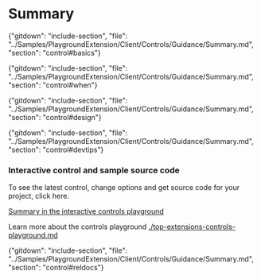 ﻿# Summary

{"gitdown": "include-section", "file": "../Samples/PlaygroundExtension/Client/Controls/Guidance/Summary.md", "section": "control#basics"}

<!-- TODO get an IMAGE to embed here -->

<!-- TODO get an SAMPLE CODE to embed here -->

{"gitdown": "include-section", "file": "../Samples/PlaygroundExtension/Client/Controls/Guidance/Summary.md", "section": "control#when"}

{"gitdown": "include-section", "file": "../Samples/PlaygroundExtension/Client/Controls/Guidance/Summary.md", "section": "control#design"}

{"gitdown": "include-section", "file": "../Samples/PlaygroundExtension/Client/Controls/Guidance/Summary.md", "section": "control#devtips"}

### Interactive control and sample source code
To see the latest control, change options and get source code for your project, click here.

<a href="https://ms.portal.azure.com/?Microsoft_Azure_Playground=true#blade/Microsoft_Azure_Playground/ControlsIndexBlade/Summary_create_Playground" target="_blank">Summary in the interactive controls playground</a>

Learn more about the controls playground [./top-extensions-controls-playground.md](./top-extensions-controls-playground.md)


{"gitdown": "include-section", "file": "../Samples/PlaygroundExtension/Client/Controls/Guidance/Summary.md", "section": "control#reldocs"}
